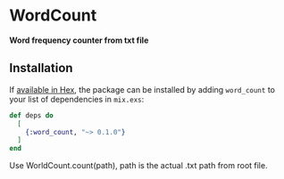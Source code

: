 # WordCount

**Word frequency counter from txt file**

## Installation

If [available in Hex](https://hex.pm/docs/publish), the package can be installed
by adding `word_count` to your list of dependencies in `mix.exs`:

```elixir
def deps do
  [
    {:word_count, "~> 0.1.0"}
  ]
end
```
Use WorldCount.count(<string>path), path is the actual .txt path from root file. 

